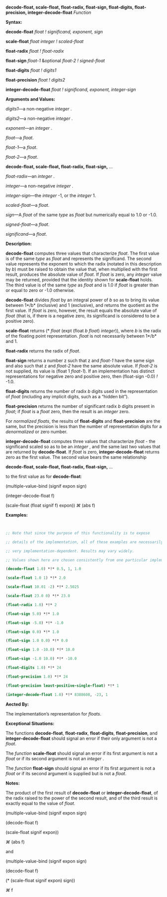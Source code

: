**decode-float, scale-float, float-radix, float-sign, float-digits, float-precision, integer-decode-float** *Function* 



**Syntax:** 



**decode-float** *float ! significand, exponent, sign* 



**scale-float** *float integer ! scaled-float* 



**float-radix** *float ! float-radix* 



**float-sign** *float-1* &amp;optional *float-2 ! signed-float* 



**float-digits** *float ! digits1* 



**float-precision** *float ! digits2* 



**integer-decode-float** *float ! significand, exponent, integer-sign* 



**Arguments and Values:** 



*digits1*—a non-negative *integer* . 



*digits2*—a non-negative *integer* . 



*exponent*—an *integer* . 



*float*—a *float*. 



*float-1*—a *float*. 



*float-2*—a *float*. 







 



 



**decode-float, scale-float, float-radix, float-sign,** *...* 



*float-radix*—an *integer* . 



*integer*—a non-negative *integer* . 



*integer-sign*—the *integer* -1, or the *integer* 1. 



*scaled-float*—a *float*. 



*sign*—A *float* of the same *type* as *float* but numerically equal to 1.0 or -1.0. 



*signed-float*—a *float*. 



*significand*—a *float*. 



**Description:** 



**decode-float** computes three values that characterize *float*. The first value is of the same *type* as *float* and represents the significand. The second value represents the exponent to which the radix (notated in this description by *b*) must be raised to obtain the value that, when multiplied with the first result, produces the absolute value of *float*. If *float* is zero, any *integer* value may be returned, provided that the identity shown for **scale-float** holds. The third value is of the same *type* as *float* and is 1.0 if *float* is greater than or equal to zero or -1.0 otherwise. 



**decode-float** divides *float* by an integral power of *b* so as to bring its value between 1*/b* (inclusive) and 1 (exclusive), and returns the quotient as the first value. If *float* is zero, however, the result equals the absolute value of *float* (that is, if there is a negative zero, its significand is considered to be a positive zero). 



**scale-float** returns (\* *float* (expt (float *b float*) *integer*)), where *b* is the radix of the floating point representation. *float* is not necessarily between 1*/b* and 1. 



**float-radix** returns the radix of *float*. 



**float-sign** returns a number z such that z and *float-1* have the same sign and also such that z and *float-2* have the same absolute value. If *float-2* is not supplied, its value is (float 1 *float-1*). If an implementation has distinct representations for negative zero and positive zero, then (float-sign -0.0) *!* -1.0. 



**float-digits** returns the number of radix *b* digits used in the representation of *float* (including any implicit digits, such as a “hidden bit”). 



**float-precision** returns the number of significant radix *b* digits present in *float*; if *float* is a *float* zero, then the result is an *integer* zero. 



For *normalized floats*, the results of **float-digits** and **float-precision** are the same, but the precision is less than the number of representation digits for a *denormalized* or zero number. 



**integer-decode-float** computes three values that characterize *float* - the significand scaled so as to be an *integer* , and the same last two values that are returned by **decode-float**. If *float* is zero, **integer-decode-float** returns zero as the first value. The second value bears the same relationship 







 



 



**decode-float, scale-float, float-radix, float-sign,** *...* 



to the first value as for **decode-float**: 



(multiple-value-bind (signif expon sign) 



(integer-decode-float f) 



(scale-float (float signif f) expon)) *⌘* (abs f) 



**Examples:**
```lisp
 

;; Note that since the purpose of this functionality is to expose 

;; details of the implementation, all of these examples are necessarily 

;; very implementation-dependent. Results may vary widely. 

;; Values shown here are chosen consistently from one particular implementation. (decode-float .5) *!* 0.5, 0, 1.0 

(decode-float 1.0) *!* 0.5, 1, 1.0 

(scale-float 1.0 1) *!* 2.0 

(scale-float 10.01 -2) *!* 2.5025 

(scale-float 23.0 0) *!* 23.0 

(float-radix 1.0) *!* 2 

(float-sign 5.0) *!* 1.0 

(float-sign -5.0) *!* -1.0 

(float-sign 0.0) *!* 1.0 

(float-sign 1.0 0.0) *!* 0.0 

(float-sign 1.0 -10.0) *!* 10.0 

(float-sign -1.0 10.0) *!* -10.0 

(float-digits 1.0) *!* 24 

(float-precision 1.0) *!* 24 

(float-precision least-positive-single-float) *!* 1 

(integer-decode-float 1.0) *!* 8388608, -23, 1 


```
**Aected By:** 



The implementation’s representation for *floats*. 



**Exceptional Situations:** 



The functions **decode-float**, **float-radix**, **float-digits**, **float-precision**, and **integer-decode-float** should signal an error if their only argument is not a *float*. 



The *function* **scale-float** should signal an error if its first argument is not a *float* or if its second argument is not an *integer* . 



The *function* **float-sign** should signal an error if its first argument is not a *float* or if its second argument is supplied but is not a *float*. 



**Notes:** 



The product of the first result of **decode-float** or **integer-decode-float**, of the radix raised to the power of the second result, and of the third result is exactly equal to the value of *float*. 



(multiple-value-bind (signif expon sign) 







 



 



(decode-float f) 



(scale-float signif expon)) 



*⌘* (abs f) 



and 



(multiple-value-bind (signif expon sign) 



(decode-float f) 



(\* (scale-float signif expon) sign)) 



*⌘* f 



